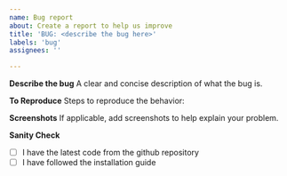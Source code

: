 ```yaml
---
name: Bug report
about: Create a report to help us improve
title: 'BUG: <describe the bug here>'
labels: 'bug'
assignees: ''

---
```


**Describe the bug**
A clear and concise description of what the bug is.

**To Reproduce**
Steps to reproduce the behavior: <describe the steps here>

**Screenshots**
If applicable, add screenshots to help explain your problem.

**Sanity Check**
- [ ] I have the latest code from the github repository
- [ ] I have followed the installation guide
